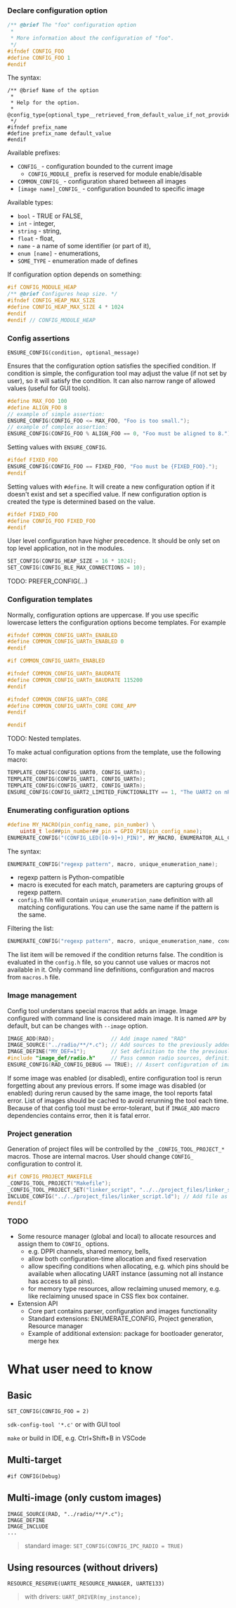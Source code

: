 


### Declare configuration option


```c
/** @brief The "foo" configuration option
 *
 * More information about the configuration of "foo".
 */
#ifndef CONFIG_FOO
#define CONFIG_FOO 1
#endif
```

The syntax:

```text
/** @brief Name of the option
 *
 * Help for the option.
 * @config_type{optional_type__retrieved_from_default_value_if_not_provided}
 */
#ifndef prefix_name
#define prefix_name default_value
#endif
```

Available prefixes:
* `CONFIG_` - configuration bounded to the current image
  * `CONFIG_MODULE_` prefix is reserved for module enable/disable
* `COMMON_CONFIG_` - configuration shared between all images
* `[image name]_CONFIG_` - configuration bounded to specific image

Available types:
* `bool` - TRUE or FALSE,
* `int` - integer,
* `string` - string,
* `float` - float,
* `name` - a name of some identifier (or part of it),
* `enum [name]` - enumerations,
* `SOME_TYPE` - enumeration made of defines

If configuration option depends on something:

```c
#if CONFIG_MODULE_HEAP
/** @brief Configures heap size. */
#ifndef CONFIG_HEAP_MAX_SIZE
#define CONFIG_HEAP_MAX_SIZE 4 * 1024
#endif
#endif // CONFIG_MODULE_HEAP
```

### Config assertions

`ENSURE_CONFIG(condition, optional_message)`

Ensures that the configuration option satisfies the specified condition.
If condition is simple, the configuration tool may adjust
the value (if not set by user), so it will satisfy the condition.
It can also narrow range of allowed values (useful for GUI tools).

```c
#define MAX_FOO 100
#define ALIGN_FOO 8
// example of simple assertion:
ENSURE_CONFIG(CONFIG_FOO <= MAX_FOO, "Foo is too small.");
// example of complex assertion:
ENSURE_CONFIG(CONFIG_FOO % ALIGN_FOO == 0, "Foo must be aligned to 8.");
```

Setting values with `ENSURE_CONFIG`.

```c
#ifdef FIXED_FOO
ENSURE_CONFIG(CONFIG_FOO == FIXED_FOO, "Foo must be {FIXED_FOO}.");
#endif
```

Setting values with `#define`.
It will create a new configuration option if it doesn't exist
and set a specified value. If new configuration option is created
the type is determined based on the value.

```c
#ifdef FIXED_FOO
#define CONFIG_FOO FIXED_FOO
#endif
```

User level configuration have higher precedence. It should be
only set on top level application, not in the modules.

```c
SET_CONFIG(CONFIG_HEAP_SIZE = 16 * 1024);
SET_CONFIG(CONFIG_BLE_MAX_CONNECTIONS = 10);
```

TODO: PREFER_CONFIG(...)

### Configuration templates

Normally, configuration options are uppercase. If you use specific lowercase letters
the configuration options become templates. For example

```c
#ifndef COMMON_CONFIG_UARTn_ENABLED
#define COMMON_CONFIG_UARTn_ENABLED 0
#endif

#if COMMON_CONFIG_UARTn_ENABLED

#ifndef COMMON_CONFIG_UARTn_BAUDRATE
#define COMMON_CONFIG_UARTn_BAUDRATE 115200
#endif

#ifndef COMMON_CONFIG_UARTn_CORE
#define COMMON_CONFIG_UARTn_CORE CORE_APP
#endif

#endif
```

TODO: Nested templates.

To make actual configuration options from the template, use the following macro:

```c
TEMPLATE_CONFIG(CONFIG_UART0, CONFIG_UARTn);
TEMPLATE_CONFIG(CONFIG_UART1, CONFIG_UARTn);
TEMPLATE_CONFIG(CONFIG_UART2, CONFIG_UARTn);
ENSURE_CONFIG(CONFIG_UART2_LIMITED_FUNCTIONALITY == 1, "The UART2 on nRF... chip does not support ....");
```

### Enumerating configuration options

```c
#define MY_MACRO(pin_config_name, pin_number) \
    uint8_t led##pin_number##_pin = GPIO_PIN(pin_config_name);
ENUMERATE_CONFIG("(CONFIG_LED([0-9]+)_PIN)", MY_MACRO, ENUMERATOR_ALL_CONFIG_LEDS);
```

The syntax:

```c
ENUMERATE_CONFIG("regexp pattern", macro, unique_enumeration_name);
```

* regexp pattern is Python-compatible
* macro is executed for each match, parameters are capturing groups of regexp pattern.
* `config.h` file will contain `unique_enumeration_name` definition with
  all matching configurations. You can use the same name if the pattern is the same.

Filtering the list:

```c
ENUMERATE_CONFIG("regexp pattern", macro, unique_enumeration_name, condition);
```

The list item will be removed if the condition returns false.
The condition is evaluated in the `config.h` file, so you cannot use
values or macros not available in it. Only command line definitions,
configuration and macros from `macros.h` file.

### Image management

Config tool understans special macros that adds an image.
Image configured with command line is considered main image.
It is named `APP` by default, but can be changes with `--image` option.

```c
IMAGE_ADD(RAD);                  // Add image named "RAD"
IMAGE_SOURCE("../radio/**/*.c"); // Add sources to the previously added image
IMAGE_DEFINE("MY_DEF=1");        // Set definition to the the previously added image
#include "image_def/radio.h"     // Pass common radio sources, definitions and configs from SDK.
ENSURE_CONFIG(RAD_CONFIG_DEBUG == TRUE); // Assert configuration of image as usual with `RAD_` prefix.
```

If some image was enabled (or disabled), entire configuration tool is rerun forgetting about any previous errors.
If some image was disabled (or enabled) during rerun caused by the same image, the tool reports fatal error.
List of images should be cached to avoid rerunning the tool each time.
Because of that config tool must be error-tolerant, but if `IMAGE_ADD` macro dependencies contains error, then
it is fatal error.

### Project generation

Generation of project files will be controlled by the `_CONFIG_TOOL_PROJECT_*` macros.
Those are internal macros. User should change `CONFIG_` configuration to control it.

```c
#if CONFIG_PROJECT_MAKEFILE
_CONFIG_TOOL_PROJECT("Makefile");
_CONFIG_TOOL_PROJECT_SET("linker_script", "../../project_files/linker_script.ld");
INCLUDE_CONFIG("../../project_files/linker_script.ld"); // Add file as a configuration file, but not include into build directly.
#endif
```
### TODO
* Some resource manager (global and local) to allocate resources and assign them to `CONFIG_` options.
  * e.g. DPPI channels, shared memory, bells,
  * allow both configuration-time allocation and fixed reservation
  * allow specifing conditions when allocating, e.g. which pins should be available when allocating UART instance (assuming not all instance has access to all pins).
  * for memory type resources, allow reclaiming unused memory, e.g. like reclaiming unused space in CSS flex box container.
* Extension API
  * Core part contains parser, configuration and images functionality
  * Standard extensions: ENUMERATE_CONFIG, Project generation, Resource manager
  * Example of additional extension: package for bootloader generator, merge hex

# What user need to know

## Basic

`SET_CONFIG(CONFIG_FOO = 2)`

`sdk-config-tool '*.c'` or with GUI tool

`make` or build in IDE, e.g. Ctrl+Shift+B in VSCode

## Multi-target

`#if CONFIG(Debug)`

## Multi-image (only custom images)

`IMAGE_SOURCE(RAD, "../radio/**/*.c");` \
`IMAGE_DEFINE` \
`IMAGE_INCLUDE` \
`...`

> standard image: `SET_CONFIG(CONFIG_IPC_RADIO = TRUE)`

## Using resources (without drivers)

`RESOURCE_RESERVE(UARTE_RESOURCE_MANAGER, UARTE133)`

> with drivers: `UART_DRIVER(my_instance);`

